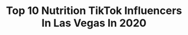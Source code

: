 ---
title: Top 10 Nutrition TikTok Influencers In Las Vegas In 2020
description: >-
  Find top nutrition TikTok influencers in Las Vegas in 2020. Most popular hashtags: #duet #makemomsmile #coffee #learnontiktok.
platform: TikTok
profiles:
  - username: "andrew.c08"
    fullname: >-
      Andrew.c08
    location: "United States"
    followers: 5264
    engagement: 2544
    commentsToLikes: 0.088342
    id: cka6obakler3f0i78l9otvr6h
    verified: false
    hashtags: "#imbored, #draft, #greenscreen, #anime"
  - username: "olliethecorgi"
    fullname: >-
      Ollie the Corgi
    location: "United States"
    followers: 538687
    engagement: 2391
    commentsToLikes: 0.061892
    id: ck9drfv053vuw0j789xqjbi8l
    verified: false
    hashtags: "#diydogtreat, #mahm, #showmeyourwalk, #neverfitin"
  - username: "cheyennejazwise"
    fullname: >-
      cheyennejazwise
    location: "United States"
    followers: 20348
    engagement: 1978
    commentsToLikes: 0.027004
    id: ck8hk6fc3coun0j78i6p5mqv2
    verified: false
    hashtags: "#chel, #poseathome, #cosplayproblems, #teentitansgo"
  - username: "mrsbennetthasclass"
    fullname: >-
      Misty Bennett
    location: "United States"
    followers: 90817
    engagement: 1379
    commentsToLikes: 0.039777
    id: cka9q1r9h7hie0i78qp5rx7eg
    verified: false
    hashtags: "#crying, #scrollup, #outoftheblue, #snackbreak"
  - username: "bradybeko"
    fullname: >-
      brady beko
    location: "United States"
    followers: 19663
    engagement: 2068
    commentsToLikes: 0.025401
    id: cka0p9pxh7a2h0i78qkotsxuh
    verified: false
    hashtags: "#coronatime, #huntingtonbeach, #tiktok, #dances"
  - username: "tspbakingco"
    fullname: >-
      Kari Garcia
    location: "United States"
    followers: 51873
    engagement: 1295
    commentsToLikes: 0.047090
    id: ck963gem4upuk0j78dbb0k9ya
    verified: false
    hashtags: "#sahm, #got2bhome, #inverted, #starbucks"
  - username: "anastasiacro"
    fullname: >-
      Anastasia Strizhanova
    location: "United States"
    followers: 756863
    engagement: 2051
    commentsToLikes: 0.012753
    id: ck81s8e99qsc50j78exn7o8xx
    verified: true
    hashtags: "#justdancemoves, #anastaisacro, #beattobeat, #dontjudge"
  - username: "vegaschick82"
    fullname: >-
      Kim
    location: "United States"
    followers: 2050
    engagement: 703
    commentsToLikes: 0.077474
    id: ck95xw2xc7l8t0j78gemghh8h
    verified: false
    hashtags: "#onehellofaweek, #teenagers, #duet, #sleepykitty"
  - username: "aye3than"
    fullname: >-
      Hi I'm Ethan 😤😳
    location: "United States"
    followers: 46543
    engagement: 2028
    commentsToLikes: 0.025760
    id: ck9ae6c8v0jos0j78t0ru6qd2
    verified: false
    hashtags: "#famous, #pumaremix, #dayattheoffice, #emojichallenge"
  - username: "whiskeytango85"
    fullname: >-
      Laura
    location: "United States"
    followers: 3290
    engagement: 1114
    commentsToLikes: 0.057365
    id: ckae7qagpi9k40i784wxfi36c
    verified: false
    hashtags: "#bully, #birthstone, #tiktokaddict, #thatswhatilike"
---